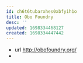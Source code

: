 ```yaml
---
id: ch6t6tubarxhes0xbfyih1o
title: Obo Foundry
desc: ''
updated: 1698334468127
created: 1698334447442
---
```


- url http://obofoundry.org/
- 